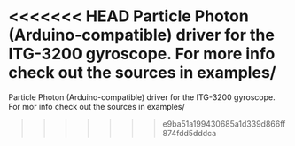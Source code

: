 <<<<<<< HEAD
Particle Photon (Arduino-compatible) driver for the ITG-3200 gyroscope. For more info check out the sources in examples/
=======
Particle Photon (Arduino-compatible) driver for the ITG-3200 gyroscope. For mor info check out the sources in examples/
>>>>>>> e9ba51a199430685a1d339d866ff874fdd5dddca

